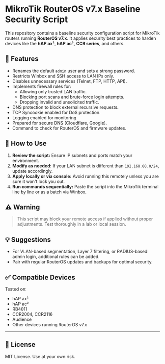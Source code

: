# MikroTik RouterOS v7.x Baseline Security Script

This repository contains a baseline security configuration script for MikroTik routers running **RouterOS v7.x**. It applies security best practices to harden devices like the **hAP ax²**, **hAP ac³**, **CCR series**, and others.

## 🔐 Features

- Renames the default `admin` user and sets a strong password.
- Restricts Winbox and SSH access to LAN IPs only.
- Disables unnecessary services (Telnet, FTP, HTTP, API).
- Implements firewall rules for:
  - Allowing only trusted LAN traffic.
  - Blocking port scans and brute-force login attempts.
  - Dropping invalid and unsolicited traffic.
- DNS protection to block external recursive requests.
- TCP Syncookie enabled for DoS protection.
- Logging enabled for monitoring.
- Prepared for secure DNS (Cloudflare, Google).
- Command to check for RouterOS and firmware updates.

## 📜 How to Use

1. **Review the script:** Ensure IP subnets and ports match your environment.
2. **Modify as needed:** If your LAN subnet is different than `192.168.88.0/24`, update accordingly.
3. **Apply locally or via console:** Avoid running this remotely unless you are sure it won't lock you out.
4. **Run commands sequentially:** Paste the script into the MikroTik terminal line by line or as a batch via Winbox.

## ⚠️ Warning

> This script may block your remote access if applied without proper adjustments. Test thoroughly in a lab or local session.

## 💡 Suggestions

- For VLAN-based segmentation, Layer 7 filtering, or RADIUS-based admin login, additional rules can be added.
- Pair with regular RouterOS updates and backups for optimal security.

## ✅ Compatible Devices

Tested on:
- hAP ax²
- hAP ac³
- RB4011
- CCR2004, CCR2116
- Audience
- Other devices running RouterOS v7.x

---

## 🧾 License

MIT License. Use at your own risk.
